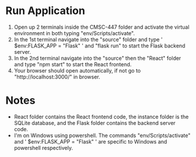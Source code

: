 # Run Application
1. Open up 2 terminals inside the CMSC-447 folder and activate the virtual environment in both typing "env/Scripts/activate".
2. In the 1st terminal navigate into the "source" folder and type ' $env:FLASK_APP = "Flask" ' and "flask run" to start the Flask backend server.
3. In the 2nd terminal navigate into the "source" then the "React" folder and type "npm start" to start the React frontend.
4. Your browser should open automatically, if not go to "http://localhost:3000/" in browser.

# Notes
- React folder contains the React frontend code, the instance folder is the SQLite database, and the Flask folder contains the backend server code.
- I'm on Windows using powershell. The commands "env/Scripts/activate" and ' $env:FLASK_APP = "Flask" ' are specific to Windows and powershell respectively. 
